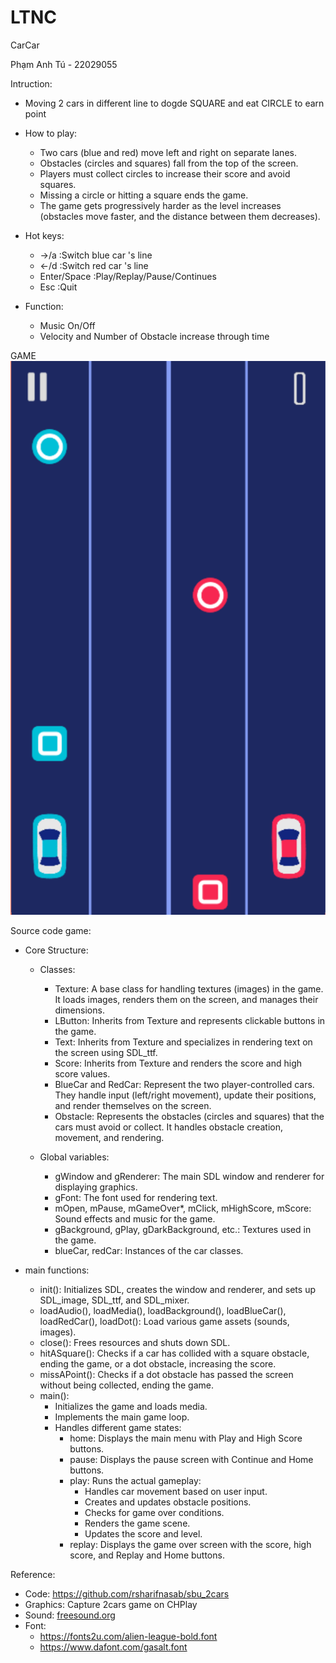 # LTNC
CarCar

Phạm Anh Tú - 22029055

Intruction:
- Moving 2 cars in different line to dogde SQUARE and eat CIRCLE to earn point
- How to play:
    - Two cars (blue and red) move left and right on separate lanes.
    - Obstacles (circles and squares) fall from the top of the screen.
    - Players must collect circles to increase their score and avoid squares.
    - Missing a circle or hitting a square ends the game.
    - The game gets progressively harder as the level increases (obstacles move faster, and the distance between them decreases).
- Hot keys:
    - ->/a :Switch blue car 's line 
    - <-/d :Switch red car 's line
    - Enter/Space :Play/Replay/Pause/Continues
    - Esc :Quit

- Function:
    - Music On/Off
    - Velocity and Number of Obstacle increase through time

GAME                                                                                               
![alt text](image-1.png)

Source code game:
- Core Structure:
    - Classes:
        - Texture: A base class for handling textures (images) in the game. It loads images, renders them on the screen, and manages their dimensions.
        - LButton: Inherits from Texture and represents clickable buttons in the game.
        - Text: Inherits from Texture and specializes in rendering text on the screen using SDL_ttf.
        - Score: Inherits from Texture and renders the score and high score values.
        - BlueCar and RedCar: Represent the two player-controlled cars. They handle input (left/right movement), update their positions, and render themselves on the screen.
        - Obstacle: Represents the obstacles (circles and squares) that the cars must avoid or collect. It handles obstacle creation, movement, and rendering.

    - Global variables:
        - gWindow and gRenderer: The main SDL window and renderer for displaying graphics.
        - gFont: The font used for rendering text.
        - mOpen, mPause, mGameOver*, mClick, mHighScore, mScore: Sound effects and music for the game.
        - gBackground, gPlay, gDarkBackground, etc.: Textures used in the game.
        - blueCar, redCar: Instances of the car classes.

- main functions:
    - init(): Initializes SDL, creates the window and renderer, and sets up SDL_image, SDL_ttf, and SDL_mixer.
    - loadAudio(), loadMedia(), loadBackground(), loadBlueCar(), loadRedCar(), loadDot(): Load various game assets (sounds, images).
    - close(): Frees resources and shuts down SDL.
    - hitASquare(): Checks if a car has collided with a square obstacle, ending the game, or a dot obstacle, increasing the score.
    - missAPoint(): Checks if a dot obstacle has passed the screen without being collected, ending the game.
    - main():
        - Initializes the game and loads media.
        - Implements the main game loop.
        - Handles different game states:
            - home: Displays the main menu with Play and High Score buttons.
            - pause: Displays the pause screen with Continue and Home buttons.
            - play: Runs the actual gameplay:
                - Handles car movement based on user input.
                - Creates and updates obstacle positions.
                - Checks for game over conditions.
                - Renders the game scene.
                - Updates the score and level.
            - replay: Displays the game over screen with the score, high score, and Replay and Home buttons.


Reference:
- Code: https://github.com/rsharifnasab/sbu_2cars
- Graphics: Capture 2cars game on CHPlay
- Sound: [freesound.org ](https://freesound.org/)
- Font: 
    - https://fonts2u.com/alien-league-bold.font
    - https://www.dafont.com/gasalt.font



